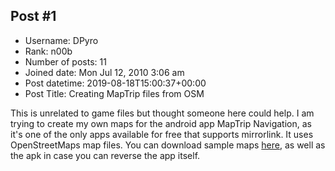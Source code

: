## Post #1
- Username: DPyro
- Rank: n00b
- Number of posts: 11
- Joined date: Mon Jul 12, 2010 3:06 am
- Post datetime: 2019-08-18T15:00:37+00:00
- Post Title: Creating MapTrip files from OSM

This is unrelated to game files but thought someone here could help. I am trying to create my own maps for the android app MapTrip Navigation, as it's one of the only apps available for free that supports mirrorlink. It uses OpenStreetMaps map files. You can download sample maps [here](https://drive.google.com/open?id=134bMuM0AWQ5Oc00YJyCZR00faHIj53bf), as well as the apk in case you can reverse the app itself.
